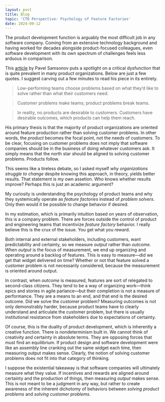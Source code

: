 ```yaml
---
layout: post
title: Blog
topic: 'CTO Perspective: Psychology of Feature Factories'
date: 2024-09-12
---
```

<div class="content" markdown="1">

The product development function is arguably the most difficult job in any software company. Coming from an extensive technology background and having worked for decades alongside product-focused colleagues, even software development with its own spectrum of challenges feels less arduous in comparison.

This [article](https://uxdesign.cc/stop-solving-product-problems-start-solving-customer-problems-6c9cf3e28db3) by Pavel Samsonov puts a spotlight on a critical dysfunction that is quite prevalent in many product organizations. Below are just a few quotes. I suggest carving out a few minutes to read his piece in its entirety.

> Low-performing teams choose problems based on what they’d like to solve rather than what their customers need.

> Customer problems make teams; product problems break teams.

> In reality, no products are desirable to customers. Customers have desirable outcomes, which products can help them reach.

His primary thesis is that the majority of product organizations are oriented around feature production rather than solving customer problems. In other words, the *product* becomes the focal point, not the needs of customers. To be clear, focusing on customer problems does not imply that software companies should be in the business of doing whatever customers ask. It simply means that the north star should be aligned to solving customer problems. Products follow.

This seems like a tireless debate, so I asked myself *why organizations struggle to change* despite knowing this approach, in theory, yields better results. That statement is my own assetion. Who knows whether results improve? Perhaps this is just an academic argument?

My curiosity is understanding the psychology of product teams and why they systemically operate as *feature factories* instead of *problem solvers*. Only then would it be possible to change behavior if desired.

In my estimation, which is primarily intuition based on years of observation, this is a company problem. There are forces outside the control of product and engineering teams that incentivize *feature factory* behavior. I really believe this is the crux of the issue. You get what you reward.

Both internal and external stakeholders, including customers, want predictability and certainty, so we measure *output* rather than *outcome*. When *output* is the focus of measurement, we end up organizing and operating around a backlog of features. This is easy to measure—did we get that widget delivered on time? Whether or not that feature solved a customer problem is not necessarily considered, because the measurement is oriented around output.

In contrast, when *outcome* is measured, features are sort of relegated to second-class citizens. They tend to be a way of organizing work—think epics and stories in agile parlance—but their completion is not a measure of performance. They are a means to an end, and that end is the desired outcome. Did we solve the customer problem? Measuring outcomes is not only demonstrably harder, because product teams have to clearly understand and articulate the customer problem, but there is usually institutional resistance from stakeholders due to expectations of certainty.

Of course, this is the duality of product development, which is inherently a creative function. There is nondeterminism built in. We cannot think of creativity and certainty in absolute terms. They are opposing forces that must find an equilibrium. If product design and software development were like an assembly line cranking out the same widget each time, then measuring output makes sense. Clearly, the notion of solving customer problems does not fit into that category of thinking.

I suppose the existential takeaway is that software companies will ultimately measure what they value. If incentives and rewards are aligned around certainty and the production of things, then measuring *output* makes sense. This is not meant to be a judgment in any way, but rather to create awareness of the inherent dichotomy of behaviors between *solving product problems* and *solving customer problems*.

</div>
